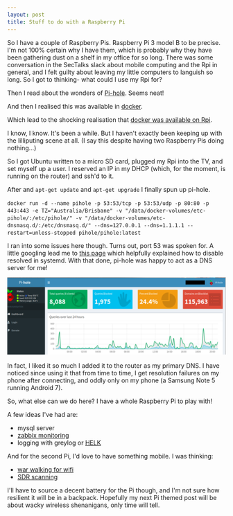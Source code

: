 ```yaml
---
layout: post
title: Stuff to do with a Raspberry Pi
---
```


So I have a couple of Raspberry Pis. Raspberry Pi 3 model B to be precise. I'm not 100% certain why I have them, which is probably why they have been gathering dust on a shelf in my office for so long. There was some conversation in the SecTalks slack about mobile computing and the Rpi in general, and I felt guilty about leaving my little computers to languish so long. So I got to thinking- what could I use my Rpi for?

Then I read about the wonders of [Pi-hole](https://pi-hole.net/). Seems neat!

And then I realised this was available in [docker](https://github.com/pi-hole/docker-pi-hole).

Which lead to the shocking realisation that [docker was available on Rpi](https://www.raspberrypi.org/blog/docker-comes-to-raspberry-pi/).

I know, I know. It's been a while. But I haven't exactly been keeping up with the lilliputing scene at all. (I say this despite having two Raspberry Pis doing nothing...)

So I got Ubuntu written to a micro SD card, plugged my Rpi into the TV, and set myself up a user. I reserved an IP in my DHCP (which, for the moment, is running on the router) and ssh'd to it.

After and `apt-get update` and `apt-get upgrade` I finally spun up pi-hole.

`docker run -d --name pihole -p 53:53/tcp -p 53:53/udp -p 80:80 -p 443:443 -e TZ="Australia/Brisbane" -v "/data/docker-volumes/etc-pihole/:/etc/pihole/" -v "/data/docker-volumes/etc-dnsmasq.d/:/etc/dnsmasq.d/" --dns=127.0.0.1 --dns=1.1.1.1 --restart=unless-stopped pihole/pihole:latest`

I ran into some issues here though. Turns out, port 53 was spoken for. A little googling lead me to [this page](https://askubuntu.com/questions/907246/how-to-disable-systemd-resolved-in-ubuntu) which helpfully explained how to disable resolved in systemd. With that done, pi-hole was happy to act as a DNS server for me!

![pihole](/img/pi-hole.png)

In fact, I liked it so much I added it to the router as my primary DNS. I have noticed since using it that from time to time, I get resolution failures on my phone after connecting, and oddly only on my phone (a Samsung Note 5 running Android 7).
 
So, what else can we do here? I have a whole Raspberry Pi to play with!

A few ideas I've had are:

- mysql server
- [zabbix monitoring](https://www.zabbix.com/)
- logging with greylog or [HELK](https://github.com/Cyb3rWard0g/HELK/wiki/Installation)

And for the second Pi, I'd love to have something mobile. I was thinking:

- [war walking for wifi](https://ozhack.com/products/awus036nha-802-11b-g-n-wireless-usb-adapter?variant=43245778375)
- [SDR scanning](https://ozhack.com/collections/software-defined-radio/products/rtl-sdr-r820t2-rtl2832u)

I'll have to source a decent battery for the Pi though, and I'm not sure how resilient it will be in a backpack. Hopefully my next Pi themed post will be about wacky wireless shenanigans, only time will tell.
